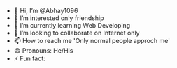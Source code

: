 - 👋 Hi, I’m @Abhay1096
- 👀 I’m interested only friendship
- 🌱 I’m currently learning Web Developing
- 💞️ I’m looking to collaborate on Internet only
- 📫 How to reach me 'Only normal people approch me'
- 😄 Pronouns: He/His
- ⚡ Fun fact: 

<!---
Abhay1096/Abhay1096 is a ✨ special ✨ repository because its `README.md` (this file) appears on your GitHub profile.
You can click the Preview link to take a look at your changes.
--->
